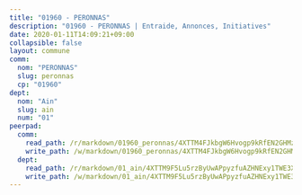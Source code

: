 ```yaml
---
title: "01960 - PERONNAS"
description: "01960 - PERONNAS | Entraide, Annonces, Initiatives"
date: 2020-01-11T14:09:21+09:00
collapsible: false
layout: commune
comm:
  nom: "PERONNAS"
  slug: peronnas
  cp: "01960"
dept:
  nom: "Ain"
  slug: ain
  num: "01"
peerpad:
  comm:
    read_path: /r/markdown/01960_peronnas/4XTTM4FJkbgW6Hvogp9kRfEN2GHMzrweVaaQ4m1RnL9LWEgNe
    write_path: /w/markdown/01960_peronnas/4XTTM4FJkbgW6Hvogp9kRfEN2GHMzrweVaaQ4m1RnL9LWEgNe-K3TgUVtj8RqNYdf2yDbjerAGtgzYZGVkShHRF2nBbzcSPQxcichairhR4tyDVR4uXCtpjJYQ7AhH8S74YDXkJgMWyatY6dRxE9dxihnX6vGgkPAAXfnZsthHVoJHf9a35nHPBWne
  dept:
    read_path: /r/markdown/01_ain/4XTTM9F5Lu5rzByUwAPpyzfuAZHNExy1TWE3X3wiTrPFfiAJr
    write_path: /w/markdown/01_ain/4XTTM9F5Lu5rzByUwAPpyzfuAZHNExy1TWE3X3wiTrPFfiAJr-K3TgUnxzeFoJA4CB58vXNvKXURJneTNZHUsypAQGicGiZu7AS2sPbjspGpj7s3MmMv58YhkLaSUMQMHaiKAfoMv6wF36Urxbqqh8MmnXpnKkbVhnAishABEkMRAiyAt8GGJ1Jer2
---
```


